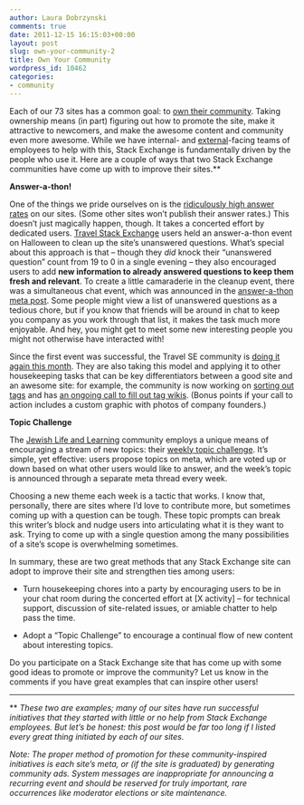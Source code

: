 ```yaml
---
author: Laura Dobrzynski
comments: true
date: 2011-12-15 16:15:03+00:00
layout: post
slug: own-your-community-2
title: Own Your Community
wordpress_id: 10462
categories:
- community
---
```


Each of our 73 sites has a common goal: to [own their community](http://blog.stackoverflow.com/2010/07/the-7-essential-meta-questions-of-every-beta/). Taking ownership means (in part) figuring out how to promote the site, make it attractive to newcomers, and make the awesome content and community even more awesome. While we have internal- and [external](http://blog.stackoverflow.com/2011/09/welcome-chaos/)-facing teams of employees to help with this, Stack Exchange is fundamentally driven by the people who use it. Here are a couple of ways that two Stack Exchange communities have come up with to improve their sites.**

**Answer-a-thon!**

One of the things we pride ourselves on is the [ridiculously high answer rates](http://stackexchange.com/sites?sort=percentanswered) on our sites. (Some other sites won’t publish their answer rates.) This doesn’t just magically happen, though. It takes a concerted effort by dedicated users. [Travel Stack Exchange](http://travel.stackexchange.com) users held an answer-a-thon event on Halloween to clean up the site’s unanswered questions. What’s special about this approach is that – though they _did_ knock their “unanswered question” count from 19 to 0 in a single evening – they also encouraged users to add **new information to already answered questions to keep them fresh and relevant**. To create a little camaraderie in the cleanup event, there was a simultaneous chat event, which was announced in the [answer-a-thon meta post](http://meta.travel.stackexchange.com/questions/360/halloween-answer-a-thon). Some people might view a list of unanswered questions as a tedious chore, but if you know that friends will be around in chat to keep you company as you work through that list, it makes the task much more enjoyable. And hey, you might get to meet some new interesting people you might not otherwise have interacted with!

Since the first event was successful, the Travel SE community is [doing it again this month](http://meta.travel.stackexchange.com/questions/486/next-monthly-clean-up-day). They are also taking this model and applying it to other housekeeping tasks that can be key differentiators between a good site and an awesome site: for example, the community is now working on [sorting out tags](http://meta.travel.stackexchange.com/questions/442/event-sorting-out-tags-wiki-excerpts) and has [an ongoing call to fill out tag wikis](http://meta.travel.stackexchange.com/questions/468/attn-please-help-with-tag-descriptions-if-you-have-some-spare-time). (Bonus points if your call to action includes a custom graphic with photos of company founders.)

**Topic Challenge**

The [Jewish Life and Learning](http://judaism.stackexchange.com) community employs a unique means of encouraging a stream of new topics: their [weekly topic challenge](http://meta.judaism.stackexchange.com/questions/441/weekly-topic-challenge-call-for-proposals). It’s simple, yet effective: users propose topics on meta, which are voted up or down based on what other users would like to answer, and the week’s topic is announced through a separate meta thread every week.

Choosing a new theme each week is a tactic that works. I know that, personally, there are sites where I’d love to contribute more, but sometimes coming up with a question can be tough. These topic prompts can break this writer’s block and nudge users into articulating what it is they want to ask. Trying to come up with a single question among the many possibilities of a site’s scope is overwhelming sometimes.

In summary, these are two great methods that any Stack Exchange site can adopt to improve their site and strengthen ties among users:





  * Turn housekeeping chores into a party by encouraging users to be in your chat room during the concerted effort at [X activity] – for technical support, discussion of site-related issues, or amiable chatter to help pass the time.



  * Adopt a “Topic Challenge” to encourage a continual flow of new content about interesting topics.




Do you participate on a Stack Exchange site that has come up with some good ideas to promote or improve the community? Let us know in the comments if you have great examples that can inspire other users!



* * *



** _These two are examples; many of our sites have run successful initiatives that they started with little or no help from Stack Exchange employees. But let’s be honest: this post would be far too long if I listed every great thing initiated by each of our sites._

_Note: The proper method of promotion for these community-inspired initiatives is each site’s meta, or (if the site is graduated) by generating community ads. System messages are inappropriate for announcing a recurring event and should be reserved for truly important, rare occurrences like moderator elections or site maintenance._

